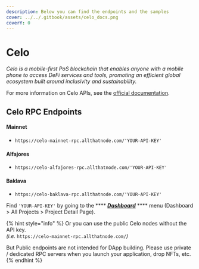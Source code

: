 ```yaml
---
description: Below you can find the endpoints and the samples
cover: ../../.gitbook/assets/celo_docs.png
coverY: 0
---
```


# Celo

_Celo is a mobile-first PoS blockchain that enables anyone with a mobile phone to access DeFi services and tools, promoting an efficient global ecosystem built around inclusivity and sustainability._



For more information on Celo APIs, see the [official documentation](https://docs.celo.org/).

## Celo RPC Endpoints  <a href="#network" id="network"></a>

#### Mainnet

* `https://celo-mainnet-rpc.allthatnode.com/'YOUR-API-KEY'`

#### Alfajores

* `https://celo-alfajores-rpc.allthatnode.com/'YOUR-API-KEY'`

#### Baklava

* `https://celo-baklava-rpc.allthatnode.com/'YOUR-API-KEY'`



Find `'YOUR-API-KEY'` by going to the **** [_**Dashboard**_](https://www.allthatnode.com/dashboard.dsrv) **** menu (Dashboard > All Projects > Project Detail Page).

{% hint style="info" %}
Or you can use the public Celo nodes without the API key. \
_(i.e._ `https://celo-mainnet-rpc.allthatnode.com/`_)_

But Public endpoints are not intended for DApp building. Please use private / dedicated RPC servers when you launch your application, drop NFTs, etc.
{% endhint %}


